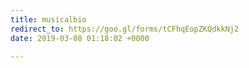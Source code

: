 ```yaml
---
title: musicalbio
redirect_to: https://goo.gl/forms/tCFhqEopZKQdkkNj2
date: 2019-03-08 01:18:02 +0000

---
```

